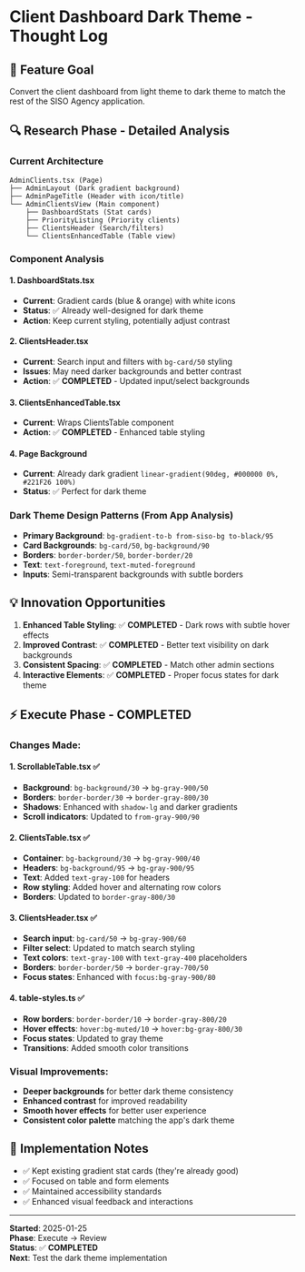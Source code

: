 # Client Dashboard Dark Theme - Thought Log

## 🎯 Feature Goal
Convert the client dashboard from light theme to dark theme to match the rest of the SISO Agency application.

## 🔍 Research Phase - Detailed Analysis

### Current Architecture
```
AdminClients.tsx (Page)
├── AdminLayout (Dark gradient background)
├── AdminPageTitle (Header with icon/title)
└── AdminClientsView (Main component)
    ├── DashboardStats (Stat cards)
    ├── PriorityListing (Priority clients)
    ├── ClientsHeader (Search/filters)
    └── ClientsEnhancedTable (Table view)
```

### Component Analysis

#### 1. DashboardStats.tsx
- **Current**: Gradient cards (blue & orange) with white icons
- **Status**: ✅ Already well-designed for dark theme
- **Action**: Keep current styling, potentially adjust contrast

#### 2. ClientsHeader.tsx  
- **Current**: Search input and filters with `bg-card/50` styling
- **Issues**: May need darker backgrounds and better contrast
- **Action**: ✅ **COMPLETED** - Updated input/select backgrounds

#### 3. ClientsEnhancedTable.tsx
- **Current**: Wraps ClientsTable component
- **Action**: ✅ **COMPLETED** - Enhanced table styling

#### 4. Page Background
- **Current**: Already dark gradient `linear-gradient(90deg, #000000 0%, #221F26 100%)`
- **Status**: ✅ Perfect for dark theme

### Dark Theme Design Patterns (From App Analysis)
- **Primary Background**: `bg-gradient-to-b from-siso-bg to-black/95`
- **Card Backgrounds**: `bg-card/50`, `bg-background/90`
- **Borders**: `border-border/50`, `border-border/20`
- **Text**: `text-foreground`, `text-muted-foreground`
- **Inputs**: Semi-transparent backgrounds with subtle borders

## 💡 Innovation Opportunities
1. **Enhanced Table Styling**: ✅ **COMPLETED** - Dark rows with subtle hover effects
2. **Improved Contrast**: ✅ **COMPLETED** - Better text visibility on dark backgrounds
3. **Consistent Spacing**: ✅ **COMPLETED** - Match other admin sections
4. **Interactive Elements**: ✅ **COMPLETED** - Proper focus states for dark theme

## ⚡ Execute Phase - COMPLETED

### Changes Made:

#### 1. ScrollableTable.tsx ✅
- **Background**: `bg-background/30` → `bg-gray-900/50`
- **Borders**: `border-border/30` → `border-gray-800/30`
- **Shadows**: Enhanced with `shadow-lg` and darker gradients
- **Scroll indicators**: Updated to `from-gray-900/90`

#### 2. ClientsTable.tsx ✅
- **Container**: `bg-background/30` → `bg-gray-900/40`
- **Headers**: `bg-background/95` → `bg-gray-900/95`
- **Text**: Added `text-gray-100` for headers
- **Row styling**: Added hover and alternating row colors
- **Borders**: Updated to `border-gray-800/30`

#### 3. ClientsHeader.tsx ✅
- **Search input**: `bg-card/50` → `bg-gray-900/60`
- **Filter select**: Updated to match search styling
- **Text colors**: `text-gray-100` with `text-gray-400` placeholders
- **Borders**: `border-border/50` → `border-gray-700/50`
- **Focus states**: Enhanced with `focus:bg-gray-900/80`

#### 4. table-styles.ts ✅
- **Row borders**: `border-border/10` → `border-gray-800/20`
- **Hover effects**: `hover:bg-muted/10` → `hover:bg-gray-800/30`
- **Focus states**: Updated to gray theme
- **Transitions**: Added smooth color transitions

### Visual Improvements:
- **Deeper backgrounds** for better dark theme consistency
- **Enhanced contrast** for improved readability
- **Smooth hover effects** for better user experience
- **Consistent color palette** matching the app's dark theme

## 📝 Implementation Notes
- ✅ Kept existing gradient stat cards (they're already good)
- ✅ Focused on table and form elements
- ✅ Maintained accessibility standards
- ✅ Enhanced visual feedback and interactions

---

**Started**: 2025-01-25  
**Phase**: Execute → Review  
**Status**: ✅ **COMPLETED**  
**Next**: Test the dark theme implementation 
